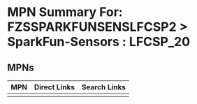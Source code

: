 



# MPN Summary For: FZSSPARKFUNSENSLFCSP2 > SparkFun-Sensors : LFCSP_20

## MPNs
  

|MPN|Direct Links|Search Links|
| :--- | :--- | :--- |
||||
